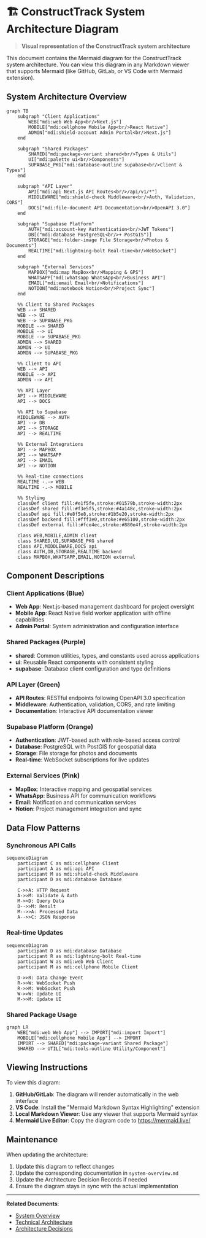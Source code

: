 # 🏗️ ConstructTrack System Architecture Diagram

> **Visual representation of the ConstructTrack system architecture**

This document contains the Mermaid diagram for the ConstructTrack system architecture. You can view
this diagram in any Markdown viewer that supports Mermaid (like GitHub, GitLab, or VS Code with
Mermaid extension).

## System Architecture Overview

```mermaid
graph TB
    subgraph "Client Applications"
        WEB["mdi:web Web App<br/>Next.js"]
        MOBILE["mdi:cellphone Mobile App<br/>React Native"]
        ADMIN["mdi:shield-account Admin Portal<br/>Next.js"]
    end

    subgraph "Shared Packages"
        SHARED["mdi:package-variant shared<br/>Types & Utils"]
        UI["mdi:palette ui<br/>Components"]
        SUPABASE_PKG["mdi:database-outline supabase<br/>Client & Types"]
    end

    subgraph "API Layer"
        API["mdi:api Next.js API Routes<br/>/api/v1/*"]
        MIDDLEWARE["mdi:shield-check Middleware<br/>Auth, Validation, CORS"]
        DOCS["mdi:file-document API Documentation<br/>OpenAPI 3.0"]
    end

    subgraph "Supabase Platform"
        AUTH["mdi:account-key Authentication<br/>JWT Tokens"]
        DB[("mdi:database PostgreSQL<br/>+ PostGIS")]
        STORAGE["mdi:folder-image File Storage<br/>Photos & Documents"]
        REALTIME["mdi:lightning-bolt Real-time<br/>WebSocket"]
    end

    subgraph "External Services"
        MAPBOX["mdi:map MapBox<br/>Mapping & GPS"]
        WHATSAPP["mdi:whatsapp WhatsApp<br/>Business API"]
        EMAIL["mdi:email Email<br/>Notifications"]
        NOTION["mdi:notebook Notion<br/>Project Sync"]
    end

    %% Client to Shared Packages
    WEB --> SHARED
    WEB --> UI
    WEB --> SUPABASE_PKG
    MOBILE --> SHARED
    MOBILE --> UI
    MOBILE --> SUPABASE_PKG
    ADMIN --> SHARED
    ADMIN --> UI
    ADMIN --> SUPABASE_PKG

    %% Client to API
    WEB --> API
    MOBILE --> API
    ADMIN --> API

    %% API Layer
    API --> MIDDLEWARE
    API --> DOCS

    %% API to Supabase
    MIDDLEWARE --> AUTH
    API --> DB
    API --> STORAGE
    API --> REALTIME

    %% External Integrations
    API --> MAPBOX
    API --> WHATSAPP
    API --> EMAIL
    API --> NOTION

    %% Real-time connections
    REALTIME -.-> WEB
    REALTIME -.-> MOBILE

    %% Styling
    classDef client fill:#e1f5fe,stroke:#01579b,stroke-width:2px
    classDef shared fill:#f3e5f5,stroke:#4a148c,stroke-width:2px
    classDef api fill:#e8f5e8,stroke:#1b5e20,stroke-width:2px
    classDef backend fill:#fff3e0,stroke:#e65100,stroke-width:2px
    classDef external fill:#fce4ec,stroke:#880e4f,stroke-width:2px

    class WEB,MOBILE,ADMIN client
    class SHARED,UI,SUPABASE_PKG shared
    class API,MIDDLEWARE,DOCS api
    class AUTH,DB,STORAGE,REALTIME backend
    class MAPBOX,WHATSAPP,EMAIL,NOTION external
```

## Component Descriptions

### Client Applications (Blue)

- **Web App**: Next.js-based management dashboard for project oversight
- **Mobile App**: React Native field worker application with offline capabilities
- **Admin Portal**: System administration and configuration interface

### Shared Packages (Purple)

- **shared**: Common utilities, types, and constants used across applications
- **ui**: Reusable React components with consistent styling
- **supabase**: Database client configuration and type definitions

### API Layer (Green)

- **API Routes**: RESTful endpoints following OpenAPI 3.0 specification
- **Middleware**: Authentication, validation, CORS, and rate limiting
- **Documentation**: Interactive API documentation viewer

### Supabase Platform (Orange)

- **Authentication**: JWT-based auth with role-based access control
- **Database**: PostgreSQL with PostGIS for geospatial data
- **Storage**: File storage for photos and documents
- **Real-time**: WebSocket subscriptions for live updates

### External Services (Pink)

- **MapBox**: Interactive mapping and geospatial services
- **WhatsApp**: Business API for communication workflows
- **Email**: Notification and communication services
- **Notion**: Project management integration and sync

## Data Flow Patterns

### Synchronous API Calls

```mermaid
sequenceDiagram
    participant C as mdi:cellphone Client
    participant A as mdi:api API
    participant M as mdi:shield-check Middleware
    participant D as mdi:database Database

    C->>A: HTTP Request
    A->>M: Validate & Auth
    M->>D: Query Data
    D-->>M: Result
    M-->>A: Processed Data
    A-->>C: JSON Response
```

### Real-time Updates

```mermaid
sequenceDiagram
    participant D as mdi:database Database
    participant R as mdi:lightning-bolt Real-time
    participant W as mdi:web Web Client
    participant M as mdi:cellphone Mobile Client

    D->>R: Data Change Event
    R->>W: WebSocket Push
    R->>M: WebSocket Push
    W->>W: Update UI
    M->>M: Update UI
```

### Shared Package Usage

```mermaid
graph LR
    WEB["mdi:web Web App"] --> IMPORT["mdi:import Import"]
    MOBILE["mdi:cellphone Mobile App"] --> IMPORT
    IMPORT --> SHARED["mdi:package-variant Shared Package"]
    SHARED --> UTIL["mdi:tools-outline Utility/Component"]
```

## Viewing Instructions

To view this diagram:

1. **GitHub/GitLab**: The diagram will render automatically in the web interface
2. **VS Code**: Install the "Mermaid Markdown Syntax Highlighting" extension
3. **Local Markdown Viewer**: Use any viewer that supports Mermaid syntax
4. **Mermaid Live Editor**: Copy the diagram code to https://mermaid.live/

## Maintenance

When updating the architecture:

1. Update this diagram to reflect changes
2. Update the corresponding documentation in `system-overview.md`
3. Update the Architecture Decision Records if needed
4. Ensure the diagram stays in sync with the actual implementation

---

**Related Documents**:

- [System Overview](system-overview.md)
- [Technical Architecture](technical-architecture.md)
- [Architecture Decisions](architecture-decisions.md)
